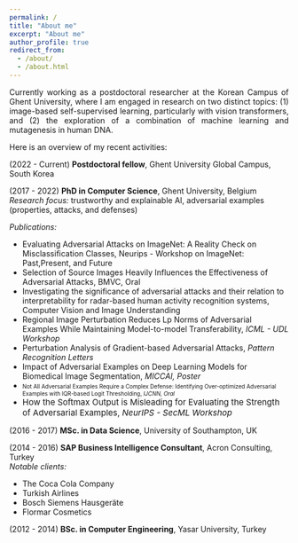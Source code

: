 ```yaml
---
permalink: /
title: "About me"
excerpt: "About me"
author_profile: true
redirect_from:
  - /about/
  - /about.html
---
```


<div style="text-align: justify"> 
Currently working as a postdoctoral researcher at the Korean Campus of Ghent University, where I am engaged in research on two distinct topics: (1) image-based self-supervised learning, particularly with vision transformers, and (2) the exploration of a combination of machine learning and mutagenesis in human DNA.
</div>

Here is an overview of my recent activities:

(2022 - Current) **Postdoctoral fellow**, Ghent University Global Campus, South Korea
  
(2017 - 2022) **PhD in Computer Science**, Ghent University, Belgium <br /> *Research focus:* trustworthy and explainable AI, adversarial examples (properties, attacks, and defenses) 
  
   *Publications:*
  * Evaluating Adversarial Attacks on ImageNet: A Reality Check on Misclassification Classes, Neurips - Workshop on ImageNet: Past,Present, and Future
  * Selection of Source Images Heavily Influences the Effectiveness of Adversarial Attacks, BMVC, Oral
  * Investigating the significance of adversarial attacks and their relation to interpretability for radar-based human activity recognition systems, Computer Vision and Image Understanding
  * Regional Image Perturbation Reduces Lp Norms of Adversarial Examples While Maintaining Model-to-model Transferability, *ICML - UDL Workshop*
  * Perturbation Analysis of Gradient-based Adversarial Attacks, *Pattern Recognition Letters*
  * Impact of Adversarial Examples on Deep Learning Models for Biomedical Image Segmentation, *MICCAI, Poster*
  * <span style="font-size:10px"> Not All Adversarial Examples Require a Complex Defense: Identifying Over-optimized Adversarial Examples with IQR-based Logit Thresholding, *IJCNN, Oral* </span>
  * <span style="font-size:15px">How the Softmax Output is Misleading for Evaluating the Strength of Adversarial Examples, *NeurIPS - SecML Workshop* </span>
  
(2016 - 2017) **MSc. in Data Science**, University of Southampton, UK
  
(2014 - 2016) **SAP Business Intelligence Consultant**, Acron Consulting, Turkey <br /> *Notable clients:*
  * The Coca Cola Company
  * Turkish Airlines
  * Bosch Siemens Hausgeräte
  * Flormar Cosmetics

(2012 - 2014) **BSc. in Computer Engineering**, Yasar University, Turkey



